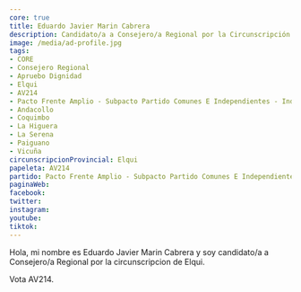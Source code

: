 ```yaml
---
core: true
title: Eduardo Javier Marin Cabrera
description: Candidato/a a Consejero/a Regional por la Circunscripción de Elqui
image: /media/ad-profile.jpg
tags:
- CORE
- Consejero Regional
- Apruebo Dignidad
- Elqui
- AV214
- Pacto Frente Amplio - Subpacto Partido Comunes E Independientes - Independientes
- Andacollo
- Coquimbo
- La Higuera
- La Serena
- Paiguano
- Vicuña
circunscripcionProvincial: Elqui
papeleta: AV214
partido: Pacto Frente Amplio - Subpacto Partido Comunes E Independientes - Independientes
paginaWeb:
facebook:
twitter:
instagram:
youtube:
tiktok:
---
```

Hola, mi nombre es Eduardo Javier Marin Cabrera y soy candidato/a a Consejero/a Regional por la circunscripcion de Elqui.

Vota AV214.
